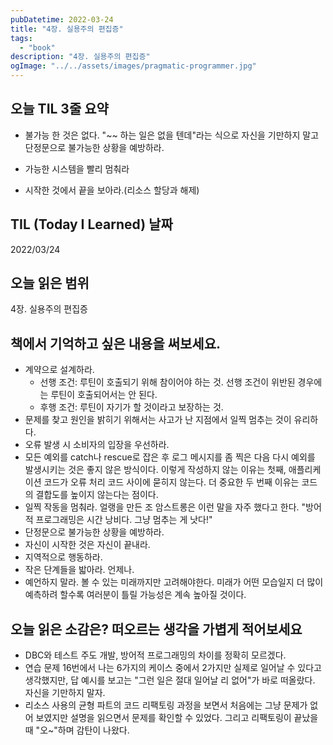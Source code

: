 ```yaml
---
pubDatetime: 2022-03-24
title: "4장. 실용주의 편집증"
tags:
  - "book"
description: "4장. 실용주의 편집증"
ogImage: "../../assets/images/pragmatic-programmer.jpg"
---
```


## 오늘 TIL 3줄 요약

- 불가능 한 것은 없다. "~~ 하는 일은 없을 텐데"라는 식으로 자신을 기만하지 말고 단정문으로 불가능한 상황을 예방하라.

- 가능한 시스템을 빨리 멈춰라

- 시작한 것에서 끝을 보아라.(리소스 할당과 해제)

## TIL (Today I Learned) 날짜

2022/03/24

## 오늘 읽은 범위

4장. 실용주의 편집증

## 책에서 기억하고 싶은 내용을 써보세요.

- 계약으로 설계하라.
  - 선행 조건: 루틴이 호출되기 위해 참이어야 하는 것. 선행 조건이 위반된 경우에는 루틴이 호출되어서는 안 된다.
  - 후행 조건: 루틴이 자기가 할 것이라고 보장하는 것.
- 문제를 찾고 원인을 밝히기 위해서는 사고가 난 지점에서 일찍 멈추는 것이 유리하다.
- 오류 발생 시 소비자의 입장을 우선하라.
- 모든 예외를 catch나 rescue로 잡은 후 로그 메시지를 좀 찍은 다음 다시 예외를 발생시키는 것은 좋지 않은 방식이다. 이렇게 작성하지 않는 이유는 첫째, 애플리케이션 코드가 오류 처리 코드 사이에 묻히지 않는다. 더 중요한 두 번째 이유는 코드의 결합도를 높이지 않는다는 점이다.
- 일찍 작동을 멈춰라. 얼랭을 만든 조 암스트롱은 이런 말을 자주 했다고 한다. "방어적 프로그래밍은 시간 낭비다. 그냥 멈추는 게 낫다!"
- 단정문으로 불가능한 상황을 예방하라.
- 자신이 시작한 것은 자신이 끝내라.
- 지역적으로 행동하라.
- 작은 단계들을 밟아라. 언제나.
- 예언하지 말라. 볼 수 있는 미래까지만 고려해야한다. 미래가 어떤 모습일지 더 많이 예측하려 할수록 여러분이 틀릴 가능성은 계속 높아질 것이다.

## 오늘 읽은 소감은? 떠오르는 생각을 가볍게 적어보세요

- DBC와 테스트 주도 개발, 방어적 프로그래밍의 차이를 정확히 모르겠다.
- 연습 문제 16번에서 나는 6가지의 케이스 중에서 2가지만 실제로 일어날 수 있다고 생각했지만, 답 예시를 보고는 "그런 일은 절대 일어날 리 없어"가 바로 떠올랐다. 자신을 기만하지 말자.
- 리소스 사용의 균형 파트의 코드 리팩토링 과정을 보면서 처음에는 그냥 문제가 없어 보였지만 설명을 읽으면서 문제를 확인할 수 있었다. 그리고 리팩토링이 끝났을 때 "오~"하며 감탄이 나왔다.
